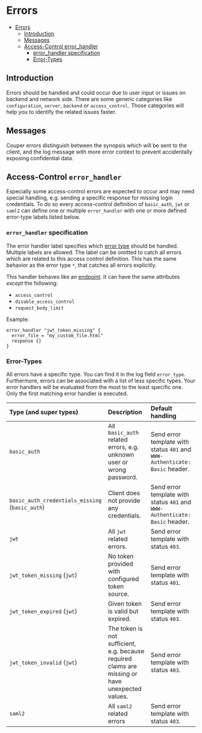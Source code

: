 # Errors

* [Errors](#errors)
    * [Introduction](#introduction)
    * [Messages](#messages)
    * [Access-Control error_handler](#access-control-error_handler)
        * [error_handler specification](#error_handler-specification)
        * [Error-Types](#error-types)

## Introduction

Errors should be handled and could occur due to user input or issues on backend and network side.
There are some generic categories like `configuration`, `server`, `backend` or `access_control`.
Those categories will help you to identify the related issues faster.

## Messages

Couper errors distinguish between the synopsis which will be sent to the client, and
the log message with more error context to prevent accidentally exposing confidential data.

## Access-Control `error_handler`

Especially some access-control errors are expected to occur and may need special handling,
e.g. sending a specific response for missing login credentials.
To do so every access-control definition of `basic_auth`, `jwt` or `saml2` can define one or multiple
`error_handler` with one or more defined error-type labels listed below.

### `error_handler` specification

The error handler label specifies which [error type](#error-types)
should be handled. Multiple labels are allowed. The label can be omitted to catch all errors which are related to this access control definition. This has the same behavior as the error type `*`, that catches all errors explicitly.

This handler behaves like an [endpoint](README.md#endpoint-block). It can have the same attributes _except_ the following:

* `access_control`
* `disable_access_control`
* `request_body_limit`

Example:

```hcl
error_handler "jwt_token_missing" {
  error_file = "my_custom_file.html"
  response {}
}
```

### Error-Types

All errors have a specific type. You can find it in the log field `error_type`. Furthermore, errors can be associated with a list of less specific types. Your error handlers will be evaluated from the most to the least specific one. Only the first matching error handler is executed.


| Type (and super types)            | Description                                           | Default handling |
|:----------------------------------|:------------------------------------------------------|:-----------------|
| `basic_auth`                      | All `basic_auth` related errors, e.g. unknown user or wrong password. | Send error template with status `401` and `WWW-Authenticate: Basic` header. |
| `basic_auth_credentials_missing` (`basic_auth`) | Client does not provide any credentials. | Send error template with status `401` and `WWW-Authenticate: Basic` header. |
| `jwt`                             | All `jwt` related errors. | Send error template with status `403`. |
| `jwt_token_missing` (`jwt`)              | No token provided with configured token source.  | Send error template with status `401`. |
| `jwt_token_expired` (`jwt`)              | Given token is valid but expired. | Send error template with status `403`. |
| `jwt_token_invalid` (`jwt`)              | The token is not sufficient, e.g. because required claims are missing or have unexpected values. | Send error template with status `403`. |
| `saml2`                           | All `saml2` related errors | Send error template with status `403`. |
